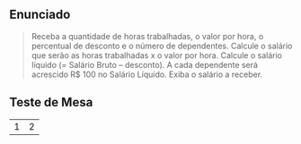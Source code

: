 ## Enunciado

> Receba a quantidade de horas trabalhadas, o valor por hora, o percentual de desconto e o número de dependentes. Calcule o salário que serão as horas trabalhadas x o valor por hora. Calcule o salário líquido (= Salário Bruto – desconto). A cada dependente será acrescido R$ 100 no Salário Líquido. Exiba o salário a receber.

## Teste de Mesa

| | |
| --- | --- |
| 1 | 2 |